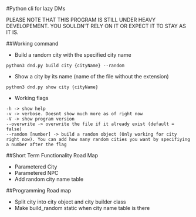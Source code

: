 
<!--<img src="https://img.shields.io/sonar/http/binarytiger.me:9000/03:dnd-cli/tech_debt.svg">-->

#Python cli for lazy DMs

PLEASE NOTE THAT THIS PROGRAM IS STILL UNDER HEAVY DEVELOPEMENT. YOU SOULDN'T RELY ON IT OR EXPECT IT TO STAY AS IT IS.

##Working command

- Build a random city with the specified city name

```shell
python3 dnd.py build city {cityName} --random
```

- Show a city by its name (name of the file without the extension)

```shell
python3 dnd.py show city {cityName}
```

- Working flags
```shell
-h -> show help
-v -> verbose. Doesnt show much more as of right now
-V -> show program version
--overwrite -> overwrite the file if it already exist (default = false)
--random [number] -> build a random object (Only working for city right now). You can add how many random cities you want by specifiying a number after the flag
```

##Short Term Functionality Road Map

- Parametered City
- Parametered NPC
- Add random city name table

##Programming Road map

- Split city into city object and city builder class
- Make build_random static when city name table is there